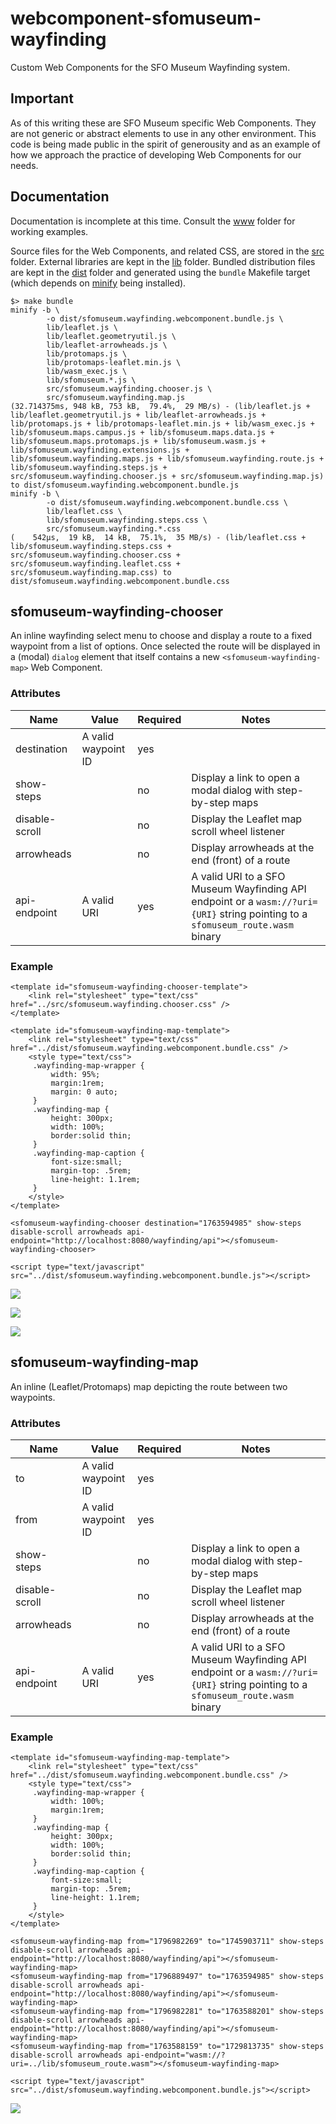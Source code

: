 # webcomponent-sfomuseum-wayfinding

Custom Web Components for the SFO Museum Wayfinding system.

## Important

As of this writing these are SFO Museum specific Web Components. They are not generic or abstract elements to use in any other environment. This code is being made public in the spirit of generousity and as an example of how we approach the practice of developing Web Components for our needs.

## Documentation

Documentation is incomplete at this time. Consult the [www](www) folder for working examples.

Source files for the Web Components, and related CSS, are stored in the [src](src) folder. External libraries are kept in the [lib](lib) folder. Bundled distribution files are kept in the [dist](dist) folder and generated using the `bundle` Makefile target (which depends on [minify](https://github.com/tdewolff/minify) being installed).

```
$> make bundle
minify -b \
		-o dist/sfomuseum.wayfinding.webcomponent.bundle.js \
		lib/leaflet.js \
		lib/leaflet.geometryutil.js \
		lib/leaflet-arrowheads.js \
		lib/protomaps.js \
		lib/protomaps-leaflet.min.js \
		lib/wasm_exec.js \
		lib/sfomuseum.*.js \
		src/sfomuseum.wayfinding.chooser.js \
		src/sfomuseum.wayfinding.map.js
(32.714375ms, 948 kB, 753 kB,  79.4%,  29 MB/s) - (lib/leaflet.js + lib/leaflet.geometryutil.js + lib/leaflet-arrowheads.js + lib/protomaps.js + lib/protomaps-leaflet.min.js + lib/wasm_exec.js + lib/sfomuseum.maps.campus.js + lib/sfomuseum.maps.data.js + lib/sfomuseum.maps.protomaps.js + lib/sfomuseum.wasm.js + lib/sfomuseum.wayfinding.extensions.js + lib/sfomuseum.wayfinding.maps.js + lib/sfomuseum.wayfinding.route.js + lib/sfomuseum.wayfinding.steps.js + src/sfomuseum.wayfinding.chooser.js + src/sfomuseum.wayfinding.map.js) to dist/sfomuseum.wayfinding.webcomponent.bundle.js
minify -b \
		-o dist/sfomuseum.wayfinding.webcomponent.bundle.css \
		lib/leaflet.css \
		lib/sfomuseum.wayfinding.steps.css \
		src/sfomuseum.wayfinding.*.css
(    542µs,  19 kB,  14 kB,  75.1%,  35 MB/s) - (lib/leaflet.css + lib/sfomuseum.wayfinding.steps.css + src/sfomuseum.wayfinding.chooser.css + src/sfomuseum.wayfinding.leaflet.css + src/sfomuseum.wayfinding.map.css) to dist/sfomuseum.wayfinding.webcomponent.bundle.css
```

## sfomuseum-wayfinding-chooser

An inline wayfinding select menu to choose and display a route to a fixed waypoint from a list of options. Once selected the route will be displayed in a (modal) `dialog` element that itself contains a new `<sfomuseum-wayfinding-map>` Web Component.

### Attributes

| Name | Value | Required | Notes |
| --- | --- | --- | --- |
| destination | A valid waypoint ID | yes | |
| show-steps | | no | Display a link to open a modal dialog with step-by-step maps |
| disable-scroll | | no | Display the Leaflet map scroll wheel listener |
| arrowheads | | no | Display arrowheads at the end (front) of a route |
| api-endpoint | A valid URI | yes | A valid URI to a SFO Museum Wayfinding API endpoint or a `wasm://?uri={URI}` string pointing to a `sfomuseum_route.wasm` binary

### Example

```
<template id="sfomuseum-wayfinding-chooser-template">
    <link rel="stylesheet" type="text/css" href="../src/sfomuseum.wayfinding.chooser.css" />
</template>

<template id="sfomuseum-wayfinding-map-template">
    <link rel="stylesheet" type="text/css" href="../dist/sfomuseum.wayfinding.webcomponent.bundle.css" />	    
    <style type="text/css">
     .wayfinding-map-wrapper {
	     width: 95%;
	     margin:1rem;
	     margin: 0 auto;
     }
     .wayfinding-map {
	     height: 300px;
	     width: 100%;		     
	     border:solid thin;
     }
     .wayfinding-map-caption {
	     font-size:small;
	     margin-top: .5rem;
	     line-height: 1.1rem;
     }
    </style>
</template>

<sfomuseum-wayfinding-chooser destination="1763594985" show-steps disable-scroll arrowheads api-endpoint="http://localhost:8080/wayfinding/api"></sfomuseum-wayfinding-chooser>

<script type="text/javascript" src="../dist/sfomuseum.wayfinding.webcomponent.bundle.js"></script>        
```

![](docs/images/sfomuseum-wayfinding-chooser.png)

![](docs/images/sfomuseum-wayfinding-chooser-map.png)

![](docs/images/sfomuseum-wayfinding-chooser-steps.png)

## sfomuseum-wayfinding-map

An inline (Leaflet/Protomaps) map depicting the route between two waypoints.

### Attributes

| Name | Value | Required | Notes |
| --- | --- | --- | --- |
| to | A valid waypoint ID | yes | |
| from | A valid waypoint ID | yes | |
| show-steps | | no | Display a link to open a modal dialog with step-by-step maps |
| disable-scroll | | no | Display the Leaflet map scroll wheel listener |
| arrowheads | | no | Display arrowheads at the end (front) of a route |
| api-endpoint | A valid URI | yes | A valid URI to a SFO Museum Wayfinding API endpoint or a `wasm://?uri={URI}` string pointing to a `sfomuseum_route.wasm` binary

### Example

```
<template id="sfomuseum-wayfinding-map-template">
    <link rel="stylesheet" type="text/css" href="../dist/sfomuseum.wayfinding.webcomponent.bundle.css" />
    <style type="text/css">
     .wayfinding-map-wrapper {
	     width: 100%;
	     margin:1rem;
     }
     .wayfinding-map {
	     height: 300px;
	     width: 100%;		     
	     border:solid thin;
     }
     .wayfinding-map-caption {
	     font-size:small;
	     margin-top: .5rem;
	     line-height: 1.1rem;
     }
    </style>
</template>

<sfomuseum-wayfinding-map from="1796982269" to="1745903711" show-steps disable-scroll arrowheads api-endpoint="http://localhost:8080/wayfinding/api"></sfomuseum-wayfinding-map>
<sfomuseum-wayfinding-map from="1796889497" to="1763594985" show-steps disable-scroll arrowheads api-endpoint="http://localhost:8080/wayfinding/api"></sfomuseum-wayfinding-map>
<sfomuseum-wayfinding-map from="1796982281" to="1763588201" show-steps disable-scroll arrowheads api-endpoint="http://localhost:8080/wayfinding/api"></sfomuseum-wayfinding-map>
<sfomuseum-wayfinding-map from="1763588159" to="1729813735" show-steps disable-scroll arrowheads api-endpoint="wasm://?uri=../lib/sfomuseum_route.wasm"></sfomuseum-wayfinding-map>

<script type="text/javascript" src="../dist/sfomuseum.wayfinding.webcomponent.bundle.js"></script>
```

![](docs/images/sfomuseum-wayfinding-map.png)

